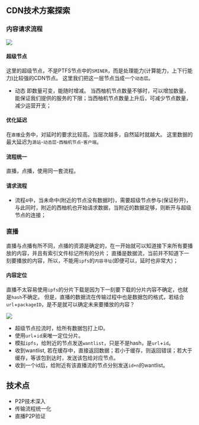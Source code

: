 ## CDN技术方案探索
### 内容请求流程
![](./src/CDN架构/CDN架构探索-请求流程.jpg)

#### 超级节点
这里的超级节点，不是PTFS节点中的`SMINER`，而是处理能力(计算能力，上下行能力)比较强的CDN节点。
这里我们把这一层节点当成一个`动态层`。
- 动态
即数量可变，能随时增减。
当西柚机节点数量不够时，可以增加数量，能保证我们提供的服务的下限；当西柚机节点数量上升后，可减少节点数量，减少运营开支；

#### 优化延迟
在`直播`业务中，对延时的要求比较高。当层次越多，自然延时就越大。
这里数据的最大延迟为`源站`-`动态层`-`西柚机节点`-`客户端`。

#### 流程统一
直播，点播，使用同一套流程。

#### 请求流程
- 流程`4`中，当未命中(附近的节点没有数据时)，需要超级节点参与(保证秒开)，与此同时，附近的西柚机也开始请求数据，当附近的数据足够，则断开与超级节点的连接；

### 直播
直播与点播有所不同，点播的资源是确定的，在一开始就可以知道接下来所有要播放的内容，并且有索引文件标记所有的分片；
直播是数据流，当前并不知道下一刻要播放的内容，所以，不能用`ipfs`的`内容寻址`(即便可以，延时也非常大)；

#### 内容定位
直播不太容易使用`ipfs`的分片下载是因为下一刻要下载的分片内容不确定，也就是`hash`不确定。
但是，直播的数据流在传输过程中也是数据包的格式，若结合`url`+`packageID`，是不是就可以确定未来要播放的内容？

![](./src/CDN架构/直播P2P方案.jpg)

- 超级节点拉流时，给所有数据包打上ID。
- 使用`url`+`id`来唯一定位分片。
- 模拟`ipfs`，给附近的节点发送`wantlist`，只是不是hash，是`url`+`id`。
- 收到wantlist, 若在缓存中，直接返回数据；若小于缓存，则返回错误；若大于缓存，等该包到达时，发送该包给对应节点。
- 收到一个id后，给附近有该直播流的节点分别发送`id+n`的wantlist。

## 技术点
- P2P技术深入
- 传输流程统一化
- 直播P2P验证

